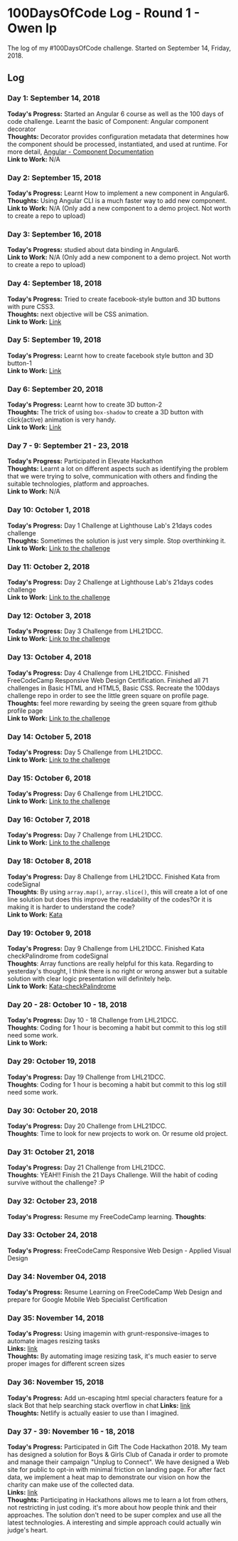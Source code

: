 # 100DaysOfCode Log - Round 1 - Owen Ip

The log of my #100DaysOfCode challenge. Started on September 14, Friday, 2018.

## Log

### Day 1: September 14, 2018 
**Today's Progress:** Started an Angular 6 course as well as the 100 days of code challenge. Learnt the basic of Component: Angular component decorator   
**Thoughts:** Decorator provides configuration metadata that determines how the component should be processed, instantiated, and used at runtime. For more detail, [Angular - Component Documentation](https://angular.io/api/core/Component)   
**Link to Work:** N/A

### Day 2: September 15, 2018 
**Today's Progress:** Learnt How to implement a new component in Angular6.
**Thoughts:** Using Angular CLI is a much faster way to add new component.   
**Link to Work:** N/A (Only add a new component to a demo project. Not worth to create a repo to upload)

### Day 3: September 16, 2018 
**Today's Progress:** studied about data binding in Angular6.   
**Link to Work:** N/A (Only add a new component to a demo project. Not worth to create a repo to upload)

### Day 4: September 18, 2018 
**Today's Progress:** Tried to create facebook-style button and 3D buttons with pure CSS3.    
**Thoughts:** next objective will be CSS animation.   
**Link to Work:** [Link](https://github.com/owenip/CSS3-sandbox/commit/21f8a38080a8c4f1c1d75d2fdfaa2f4ef40447dc)

### Day 5: September 19, 2018 
**Today's Progress:** Learnt how to create facebook style button and 3D button-1      
**Link to Work:** [Link](https://github.com/owenip/CSS3-sandbox/commit/fa52dfceb61ffa26568a00101c22b08c94676a26)

### Day 6: September 20, 2018 
**Today's Progress:** Learnt how to create 3D button-2    
**Thoughts:** The trick of using `box-shadow` to create a 3D button with click(active) animation is very handy.   
**Link to Work:** [Link](https://github.com/owenip/CSS3-sandbox/commit/3b79a74c45f25e7cbfa02ac4d62fd2de305fabff)

### Day 7 - 9: September 21 - 23, 2018 
**Today's Progress:** Participated in Elevate Hackathon    
**Thoughts:** Learnt a lot on different aspects such as identifying the problem that we were trying to solve, communication with others and finding the suitable technologies, platform and approaches.     
**Link to Work:** N/A

### Day 10: October 1, 2018 
**Today's Progress:** Day 1 Challenge at Lighthouse Lab's 21days codes challenge    
**Thoughts:** Sometimes the solution is just very simple. Stop overthinking it.     
**Link to Work:** [Link to the challenge](https://coding-challenge.lighthouselabs.ca/start)

### Day 11: October 2, 2018 
**Today's Progress:** Day 2 Challenge at Lighthouse Lab's 21days codes challenge    
**Link to Work:** [Link to the challenge](https://coding-challenge.lighthouselabs.ca/start)

### Day 12: October 3, 2018 
**Today's Progress:** Day 3 Challenge from LHL21DCC.    
**Link to Work:** [Link to the challenge](https://coding-challenge.lighthouselabs.ca/start)

### Day 13: October 4, 2018 
**Today's Progress:** Day 4 Challenge from LHL21DCC. Finished FreeCodeCamp Responsive Web Design Certification. Finished all 71 challenges in Basic HTML and HTML5, Basic CSS. Recreate the 100days challenge repo in order to see the little green square on profile page.   
**Thoughts:** feel more rewarding by seeing the green square from github profile page       
**Link to Work:** [Link to the challenge](https://coding-challenge.lighthouselabs.ca/start)

### Day 14: October 5, 2018 
**Today's Progress:** Day 5 Challenge from LHL21DCC.    
**Link to Work:** [Link to the challenge](https://coding-challenge.lighthouselabs.ca/start)

### Day 15: October 6, 2018 
**Today's Progress:** Day 6 Challenge from LHL21DCC.    
**Link to Work:** [Link to the challenge](https://coding-challenge.lighthouselabs.ca/start)

### Day 16: October 7, 2018 
**Today's Progress:** Day 7 Challenge from LHL21DCC.    
**Link to Work:** [Link to the challenge](https://coding-challenge.lighthouselabs.ca/start)

### Day 18: October 8, 2018 
**Today's Progress:** Day 8 Challenge from LHL21DCC. Finished Kata from codeSignal    
**Thoughts**: By using `array.map()`, `array.slice()`, this will create a lot of one line solution but does this improve the readability of the codes?Or it is making it is harder to understand the code?       
**Link to Work:** [Kata](https://github.com/owenip/JS-sandbox/tree/master/kata/adjacentElementsProduct)

### Day 19: October 9, 2018 
**Today's Progress:** Day 9 Challenge from LHL21DCC. Finished Kata checkPalindrome from codeSignal    
**Thoughts**: Array functions are really helpful for this kata. Regarding to yesterday's thought, I think there is no right or wrong answer but a suitable solution with clear logic presentation will definitely help.    
**Link to Work:** [Kata-checkPalindrome](https://github.com/owenip/JS-sandbox/tree/master/kata/checkPalindrome)

### Day 20 - 28: October 10 - 18, 2018 
**Today's Progress:** Day 10 - 18 Challenge from LHL21DCC.   
**Thoughts**: Coding for 1 hour is becoming a habit but commit to this log still need some work.    
**Link to Work:** 

### Day 29: October 19, 2018 
**Today's Progress:** Day 19 Challenge from LHL21DCC.   
**Thoughts**: Coding for 1 hour is becoming a habit but commit to this log still need some work.    

### Day 30: October 20, 2018 
**Today's Progress:** Day 20 Challenge from LHL21DCC.   
**Thoughts**: Time to look for new projects to work on. Or resume old project.

### Day 31: October 21, 2018 
**Today's Progress:** Day 21 Challenge from LHL21DCC.   
**Thoughts**: YEAH!! Finish the 21 Days Challenge. Will the habit of coding survive without the challenge? :P

### Day 32: October 23, 2018 
**Today's Progress:** Resume my FreeCodeCamp learning. 
**Thoughts**: 

### Day 33: October 24, 2018 
**Today's Progress:** FreeCodeCamp Responsive Web Design - Applied Visual Design

### Day 34: November 04, 2018 
**Today's Progress:** Resume Learning on FreeCodeCamp Web Design and prepare for Google Mobile Web Specialist Certification   

### Day 35: November 14, 2018
**Today's Progress:** Using imagemin with grunt-responsive-images to automate images resizing tasks   
**Links:** [link](https://github.com/owenip/udacity-nanodegree-mws/commit/9ef0b7173325f823ccf30e5774e907a71c5ade7b)   
**Thoughts:** By automating image resizing task, it's much easier to serve proper images for different screen sizes

### Day 36: November 15, 2018
**Today's Progress:** Add un-escaping html special characters feature for a slack Bot that help searching stack overflow in chat
**Links:** [link](https://github.com/owenip/slack-overflow/commit/7edc65da241d30e51ebf0c3a31bd6d22f6cb34bf)   
**Thoughts:** Netlify is actually easier to use than I imagined.    

### Day 37 - 39: November 16 - 18, 2018
**Today's Progress:** Participated in Gift The Code Hackathon 2018. My team has designed a solution for Boys & Girls Club of Canada ir order to promote and manage their campaign "Unplug to Connect". We have designed a Web site for public to opt-in with minimal friction on landing page. For after fact data, we implement a heat map to demonstrate our vision on how the charity can make use of the collected data.   
**Links:** [link](https://github.com/owenip/100-days-of-code/tree/master/asset/Day%2037-39)   
**Thoughts:** Participating in Hackathons allows me to learn a lot from others, not restricting in just coding. it's more about how people think and their approaches. The solution don't need to be super complex and use all the latest technologies. A interesting and simple approach could actually win judge's heart.   

